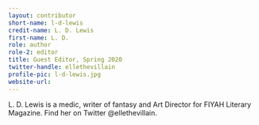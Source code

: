 ```yaml
---
layout: contributor
short-name: l-d-lewis
credit-name: L. D. Lewis
first-name: L. D.
role: author
role-2: editor
title: Guest Editor, Spring 2020
twitter-handle: ellethevillain
profile-pic: l-d-lewis.jpg
website-url:
---
```


L. D. Lewis is a medic, writer of fantasy and Art Director for FIYAH Literary Magazine. Find her on Twitter @ellethevillain.
